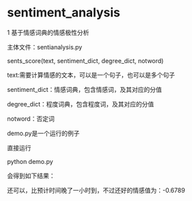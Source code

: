 # sentiment_analysis

1 基于情感词典的情感极性分析

主体文件：sentianalysis.py

sents_score(text, sentiment_dict, degree_dict, notword)

text:需要计算情感的文本，可以是一个句子，也可以是多个句子

sentiment_dict：情感词典，包含情感词，及其对应的分值

degree_dict：程度词典，包含程度词，及其对应的分值

notword：否定词

demo.py是一个运行的例子

直接运行

python demo.py

会得到如下结果：

还可以，比预计时间晚了一小时到，不过还好的情感值为：-0.6789
